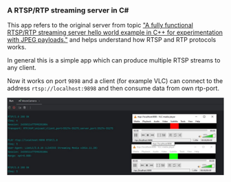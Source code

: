 ### A RTSP/RTP streaming server in C#
This app refers to the original server from topic ["A fully functional RTSP/RTP streaming server hello world example in C++ for experimentation with JPEG payloads."](https://www.medialan.de/usecase0001.html)
and helps understand how RTSP and RTP protocols works.

In general this is a simple app which can produce multiple RTSP streams to any client.

Now it works on port `9898` and a client (for example VLC) can connect 
to the address `rtsp://localhost:9898` and then consume data from own rtp-port.

![Screenshot](Screenshot.jpg)
